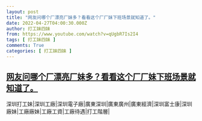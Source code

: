 ```yaml
---
layout: post
title: "网友问哪个厂漂亮厂妹多？看看这个厂厂妹下班场景就知道了。"
date: 2022-04-27T04:00:30.000Z
author: 打工妹四妹
from: https://www.youtube.com/watch?v=qUgbR7Is2I4
tags: [ 打工妹四妹 ]
comments: True
categories: [ 打工妹四妹 ]
---
```

<!--1651032030000-->
[网友问哪个厂漂亮厂妹多？看看这个厂厂妹下班场景就知道了。](https://www.youtube.com/watch?v=qUgbR7Is2I4)
------

<div>
深圳打工妹|深圳工廠|深圳電子廠|廣東深圳|廣東廣州|廣東經濟|深圳富士康|深圳廠妹|工廠廠妹|工廠工資|工廠待遇|打工階層|
</div>
